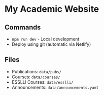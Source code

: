 # My Academic Website

## Commands

- `npm run dev` - Local development
- Deploy using git (automatic via Netlify)

## Files

- Publications: `data/pubs/`
- Courses: `data/courses/`
- ESSLLI Courses: `data/esslli/`
- Announcements: `data/announcements.yaml`